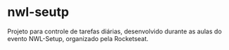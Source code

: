 # nwl-seutp
Projeto para controle de tarefas diárias, desenvolvido durante as aulas do evento NWL-Setup, organizado pela Rocketseat.
